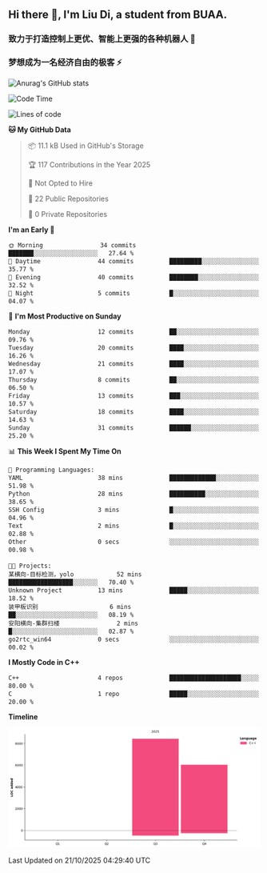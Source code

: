 ## Hi there 👋, I'm Liu Di, a student from BUAA.

### 致力于打造控制上更优、智能上更强的各种机器人 :robot:

### 梦想成为一名经济自由的极客 :zap:

![Anurag's GitHub stats](https://github-readme-stats.vercel.app/api?username=LemperorD)

<!--START_SECTION:waka-->
![Code Time](http://img.shields.io/badge/Code%20Time-37%20hrs%2052%20mins-blue)

![Lines of code](https://img.shields.io/badge/From%20Hello%20World%20I%27ve%20Written-14.4%20thousand%20lines%20of%20code-blue)

**🐱 My GitHub Data** 

> 📦 11.1 kB Used in GitHub's Storage 
 > 
> 🏆 117 Contributions in the Year 2025
 > 
> 🚫 Not Opted to Hire
 > 
> 📜 22 Public Repositories 
 > 
> 🔑 0 Private Repositories 
 > 
**I'm an Early 🐤** 

```text
🌞 Morning                34 commits          ███████░░░░░░░░░░░░░░░░░░   27.64 % 
🌆 Daytime                44 commits          █████████░░░░░░░░░░░░░░░░   35.77 % 
🌃 Evening                40 commits          ████████░░░░░░░░░░░░░░░░░   32.52 % 
🌙 Night                  5 commits           █░░░░░░░░░░░░░░░░░░░░░░░░   04.07 % 
```
📅 **I'm Most Productive on Sunday** 

```text
Monday                   12 commits          ██░░░░░░░░░░░░░░░░░░░░░░░   09.76 % 
Tuesday                  20 commits          ████░░░░░░░░░░░░░░░░░░░░░   16.26 % 
Wednesday                21 commits          ████░░░░░░░░░░░░░░░░░░░░░   17.07 % 
Thursday                 8 commits           ██░░░░░░░░░░░░░░░░░░░░░░░   06.50 % 
Friday                   13 commits          ███░░░░░░░░░░░░░░░░░░░░░░   10.57 % 
Saturday                 18 commits          ████░░░░░░░░░░░░░░░░░░░░░   14.63 % 
Sunday                   31 commits          ██████░░░░░░░░░░░░░░░░░░░   25.20 % 
```


📊 **This Week I Spent My Time On** 

```text
💬 Programming Languages: 
YAML                     38 mins             █████████████░░░░░░░░░░░░   51.98 % 
Python                   28 mins             ██████████░░░░░░░░░░░░░░░   38.65 % 
SSH Config               3 mins              █░░░░░░░░░░░░░░░░░░░░░░░░   04.96 % 
Text                     2 mins              █░░░░░░░░░░░░░░░░░░░░░░░░   02.88 % 
Other                    0 secs              ░░░░░░░░░░░░░░░░░░░░░░░░░   00.98 % 

🐱‍💻 Projects: 
某横向-目标检测，yolo            52 mins             ██████████████████░░░░░░░   70.40 % 
Unknown Project          13 mins             █████░░░░░░░░░░░░░░░░░░░░   18.52 % 
装甲板识别                    6 mins              ██░░░░░░░░░░░░░░░░░░░░░░░   08.19 % 
安阳横向-集群扫楼                2 mins              █░░░░░░░░░░░░░░░░░░░░░░░░   02.87 % 
go2rtc_win64             0 secs              ░░░░░░░░░░░░░░░░░░░░░░░░░   00.02 % 
```

**I Mostly Code in C++** 

```text
C++                      4 repos             ████████████████████░░░░░   80.00 % 
C                        1 repo              █████░░░░░░░░░░░░░░░░░░░░   20.00 % 
```



**Timeline**

![Lines of Code chart](https://raw.githubusercontent.com/LemperorD/LemperorD/main/assets/bar_graph.png)


 Last Updated on 21/10/2025 04:29:40 UTC
<!--END_SECTION:waka-->


<!--
**LemperorD/LemperorD** is a ✨ _special_ ✨ repository because its `README.md` (this file) appears on your GitHub profile.

Here are some ideas to get you started:

- 🔭 I’m currently working on ...
- 🌱 I’m currently learning ...
- 👯 I’m looking to collaborate on ...
- 🤔 I’m looking for help with ...
- 💬 Ask me about ...
- 📫 How to reach me: ...
- 😄 Pronouns: ...
- ⚡ Fun fact: ...
-->
